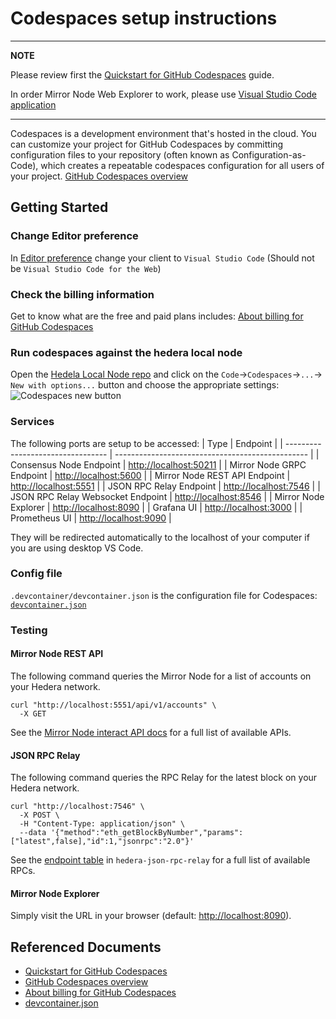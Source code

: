 
# Codespaces setup instructions 

---
**NOTE**

Please review first the [Quickstart for GitHub Codespaces](https://docs.github.com/en/codespaces/getting-started/quickstart) guide.

In order Mirror Node Web Explorer to work, please use [Visual Studio Code application](https://docs.github.com/en/codespaces/setting-your-user-preferences/setting-your-default-editor-for-github-codespaces#setting-your-default-editor)

---

Codespaces is a development environment that's hosted in the cloud. You can customize your project for GitHub Codespaces by committing configuration files to your repository (often known as Configuration-as-Code), which creates a repeatable codespaces configuration for all users of your project. [GitHub Codespaces overview](https://docs.github.com/en/codespaces/overview)

## Getting Started

### Change Editor preference

In [Editor preference](https://github.com/settings/codespaces) change your client to `Visual Studio Code` (Should not be `Visual Studio Code for the Web`)

### Check the billing information

Get to know what are the free and paid plans includes: [About billing for GitHub Codespaces](https://docs.github.com/en/billing/managing-billing-for-github-codespaces/about-billing-for-github-codespaces)

### Run codespaces against the hedera local node
Open the [Hedela Local Node repo](https://github.com/hashgraph/hedera-local-node) and click on the `Code`->`Codespaces`->`...`-> `New with options...` button and choose the appropriate settings:
![Codespaces new button](https://docs.github.com/assets/cb-69605/mw-1440/images/help/codespaces/default-machine-type.webp)

### Services

The following ports are setup to be accessed:
| Type                              | Endpoint                                         |
| --------------------------------- | ------------------------------------------------ |
| Consensus Node Endpoint           | [http://localhost:50211](http://localhost:50211) |
| Mirror Node GRPC Endpoint         | [http://localhost:5600](http://localhost:5600)   |
| Mirror Node REST API Endpoint     | [http://localhost:5551](http://localhost:5551)   |
| JSON RPC Relay Endpoint           | [http://localhost:7546](http://localhost:7546)   |
| JSON RPC Relay Websocket Endpoint | [http://localhost:8546](http://localhost:8546)   |
| Mirror Node Explorer              | [http://localhost:8090](http://localhost:8090)   |
| Grafana UI                        | [http://localhost:3000](http://localhost:3000)   |
| Prometheus UI                     | [http://localhost:9090](http://localhost:9090)   |

They will be redirected automatically to the localhost of your computer if you are using desktop VS Code.

### Config file
`.devcontainer/devcontainer.json` is the configuration file for Codespaces: [`devcontainer.json`](https://containers.dev/implementors/json_reference/)

### Testing

#### Mirror Node REST API

The following command queries the Mirror Node for a list of accounts on your Hedera network.

```shell
curl "http://localhost:5551/api/v1/accounts" \
  -X GET
```

See the [Mirror Node interact API docs](https://testnet.mirrornode.hedera.com/api/v1/docs/)
for a full list of available APIs.

#### JSON RPC Relay

The following command queries the RPC Relay for the latest block on your Hedera network.

```shell
curl "http://localhost:7546" \
  -X POST \
  -H "Content-Type: application/json" \
  --data '{"method":"eth_getBlockByNumber","params":["latest",false],"id":1,"jsonrpc":"2.0"}'
```

See the [endpoint table](https://github.com/hashgraph/hedera-json-rpc-relay/blob/main/docs/rpc-api.md#endpoint-table)
in `hedera-json-rpc-relay` for a full list of available RPCs.

#### Mirror Node Explorer

Simply visit the URL in your browser (default: [http://localhost:8090](http://localhost:8090)).

## Referenced Documents  

* [Quickstart for GitHub Codespaces](https://docs.github.com/en/codespaces/getting-started/quickstart)
* [GitHub Codespaces overview](https://docs.github.com/en/codespaces/overview)
* [About billing for GitHub Codespaces](https://docs.github.com/en/billing/managing-billing-for-github-codespaces/about-billing-for-github-codespaces)
* [devcontainer.json](https://containers.dev/implementors/json_reference/)

